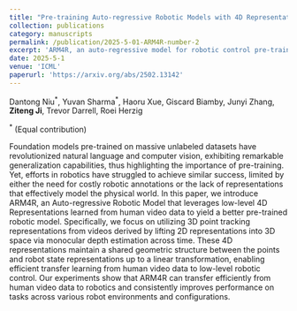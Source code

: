 ```yaml
---
title: "Pre-training Auto-regressive Robotic Models with 4D Representations"
collection: publications
category: manuscripts
permalink: /publication/2025-5-01-ARM4R-number-2
excerpt: 'ARM4R, an auto-regressive model for robotic control pre-trained on 4D human video representations, which lifts 2D keypoints into 3D via monocular depth to enable effective transfer from human videos to low-level robot tasks.'
date: 2025-5-1
venue: 'ICML'
paperurl: 'https://arxiv.org/abs/2502.13142'
---
```

Dantong Niu<sup>\*</sup>, Yuvan Sharma<sup>\*</sup>, Haoru Xue, Giscard Biamby, Junyi Zhang, **Ziteng Ji**, Trevor Darrell, Roei Herzig

<sup>*</sup> (Equal contribution)

Foundation models pre-trained on massive unlabeled datasets have revolutionized natural language and computer vision, exhibiting remarkable generalization capabilities, thus highlighting the importance of pre-training. Yet, efforts in robotics have struggled to achieve similar success, limited by either the need for costly robotic annotations or the lack of representations that effectively model the physical world. In this paper, we introduce ARM4R, an Auto-regressive Robotic Model that leverages low-level 4D Representations learned from human video data to yield a better pre-trained robotic model. Specifically, we focus on utilizing 3D point tracking representations from videos derived by lifting 2D representations into 3D space via monocular depth estimation across time. These 4D representations maintain a shared geometric structure between the points and robot state representations up to a linear transformation, enabling efficient transfer learning from human video data to low-level robotic control. Our experiments show that ARM4R can transfer efficiently from human video data to robotics and consistently improves performance on tasks across various robot environments and configurations.
